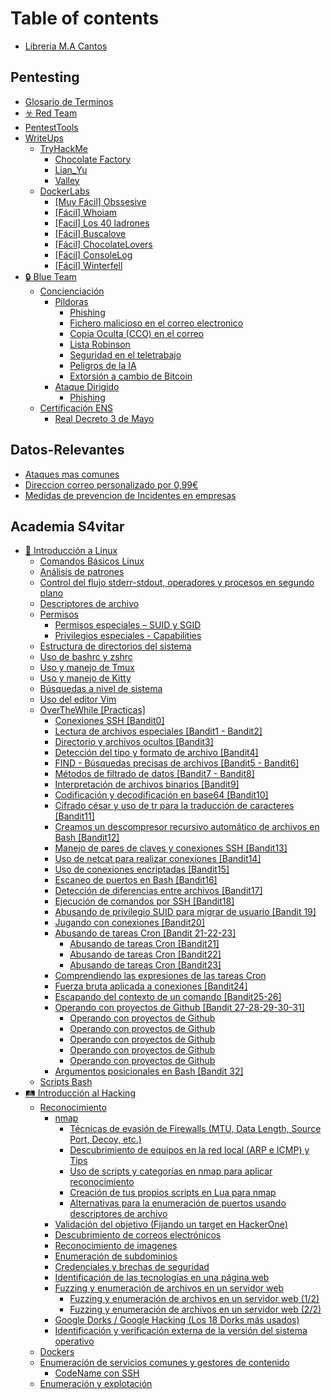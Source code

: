 # Table of contents

* [Libreria M.A Cantos](README.md)

## Pentesting

* [Glosario de Terminos](pentesting/glosario-de-terminos.md)
* [☣️ Red Team](pentesting/red-team.md)
* [PentestTools](pentesting/pentesttools.md)
* [WriteUps](pentesting/writeups/README.md)
  * [TryHackMe](pentesting/writeups/tryhackme/README.md)
    * [Chocolate Factory](pentesting/writeups/tryhackme/chocolate-factory.md)
    * [Lian\_Yu](pentesting/writeups/tryhackme/lian\_yu.md)
    * [Valley](pentesting/writeups/tryhackme/valley.md)
  * [DockerLabs](pentesting/writeups/dockerlabs/README.md)
    * [\[Muy Fácil\] Obssesive](pentesting/writeups/dockerlabs/muy-facil-obssesive.md)
    * [\[Fácil\] Whoiam](pentesting/writeups/dockerlabs/facil-whoiam.md)
    * [\[Facil\] Los 40 ladrones](pentesting/writeups/dockerlabs/facil-los-40-ladrones.md)
    * [\[Fácil\] Buscalove](pentesting/writeups/dockerlabs/facil-buscalove.md)
    * [\[Fácil\] ChocolateLovers](pentesting/writeups/dockerlabs/facil-chocolatelovers.md)
    * [\[Fácil\] ConsoleLog](pentesting/writeups/dockerlabs/facil-consolelog.md)
    * [\[Fácil\] Winterfell](pentesting/writeups/dockerlabs/facil-winterfell.md)
* [🔒 Blue Team](pentesting/blue-team/README.md)
  * [Concienciación](pentesting/blue-team/concienciacion/README.md)
    * [Pildoras](pentesting/blue-team/concienciacion/pildoras/README.md)
      * [Phishing](pentesting/blue-team/concienciacion/pildoras/phishing.md)
      * [Fichero malicioso en el correo electronico](pentesting/blue-team/concienciacion/pildoras/fichero-malicioso-en-el-correo-electronico.md)
      * [Copia Oculta (CCO) en el correo](pentesting/blue-team/concienciacion/pildoras/copia-oculta-cco-en-el-correo.md)
      * [Lista Robinson](pentesting/blue-team/concienciacion/pildoras/lista-robinson.md)
      * [Seguridad en el teletrabajo](pentesting/blue-team/concienciacion/pildoras/seguridad-en-el-teletrabajo.md)
      * [Peligros de la IA](pentesting/blue-team/concienciacion/pildoras/peligros-de-la-ia.md)
      * [Extorsión a cambio de Bitcoin](pentesting/blue-team/concienciacion/pildoras/extorsion-a-cambio-de-bitcoin.md)
    * [Ataque Dirigido](pentesting/blue-team/concienciacion/ataque-dirigido/README.md)
      * [Phishing](pentesting/blue-team/concienciacion/ataque-dirigido/phishing.md)
  * [Certificación ENS](pentesting/blue-team/certificacion-ens/README.md)
    * [Real Decreto 3 de Mayo](pentesting/blue-team/certificacion-ens/real-decreto-3-de-mayo.md)

## Datos-Relevantes

* [Ataques mas comunes](datos-relevantes/ataques-mas-comunes.md)
* [Direccion correo personalizado por 0,99€](datos-relevantes/direccion-correo-personalizado-por-0-99eur.md)
* [Medidas de prevencion de Incidentes en empresas](datos-relevantes/medidas-de-prevencion-de-incidentes-en-empresas.md)

## Academia S4vitar

* [🎴 Introducción a Linux](academia-s4vitar/introduccion-a-linux/README.md)
  * [Comandos Básicos Linux](academia-s4vitar/introduccion-a-linux/comandos-basicos-linux.md)
  * [Análisis de patrones](academia-s4vitar/introduccion-a-linux/analisis-de-patrones.md)
  * [Control del flujo stderr-stdout, operadores y procesos en segundo plano](academia-s4vitar/introduccion-a-linux/control-del-flujo-stderr-stdout-operadores-y-procesos-en-segundo-plano.md)
  * [Descriptores de archivo](academia-s4vitar/introduccion-a-linux/descriptores-de-archivo.md)
  * [Permisos](academia-s4vitar/introduccion-a-linux/permisos/README.md)
    * [Permisos especiales – SUID y SGID](academia-s4vitar/introduccion-a-linux/permisos/permisos-especiales-suid-y-sgid.md)
    * [Privilegios especiales - Capabilities](academia-s4vitar/introduccion-a-linux/permisos/privilegios-especiales-capabilities.md)
  * [Estructura de directorios del sistema](academia-s4vitar/introduccion-a-linux/estructura-de-directorios-del-sistema.md)
  * [Uso de bashrc y zshrc](academia-s4vitar/introduccion-a-linux/uso-de-bashrc-y-zshrc.md)
  * [Uso y manejo de Tmux](academia-s4vitar/introduccion-a-linux/uso-y-manejo-de-tmux.md)
  * [Uso y manejo de Kitty](academia-s4vitar/introduccion-a-linux/uso-y-manejo-de-kitty.md)
  * [Búsquedas a nivel de sistema](academia-s4vitar/introduccion-a-linux/busquedas-a-nivel-de-sistema.md)
  * [Uso del editor Vim](academia-s4vitar/introduccion-a-linux/uso-del-editor-vim.md)
  * [OverTheWhile \[Practicas\]](academia-s4vitar/introduccion-a-linux/overthewhile-practicas/README.md)
    * [Conexiones SSH \[Bandit0\]](academia-s4vitar/introduccion-a-linux/overthewhile-practicas/conexiones-ssh-bandit0.md)
    * [Lectura de archivos especiales \[Bandit1 - Bandit2\]](academia-s4vitar/introduccion-a-linux/overthewhile-practicas/lectura-de-archivos-especiales-bandit1-bandit2.md)
    * [Directorio y archivos ocultos \[Bandit3\]](academia-s4vitar/introduccion-a-linux/overthewhile-practicas/directorio-y-archivos-ocultos-bandit3.md)
    * [Detección del tipo y formato de archivo \[Bandit4\]](academia-s4vitar/introduccion-a-linux/overthewhile-practicas/deteccion-del-tipo-y-formato-de-archivo-bandit4.md)
    * [FIND - Búsquedas precisas de archivos \[Bandit5 - Bandit6\]](academia-s4vitar/introduccion-a-linux/overthewhile-practicas/find-busquedas-precisas-de-archivos-bandit5-bandit6.md)
    * [Métodos de filtrado de datos \[Bandit7 - Bandit8\]](academia-s4vitar/introduccion-a-linux/overthewhile-practicas/metodos-de-filtrado-de-datos-bandit7-bandit8.md)
    * [Interpretación de archivos binarios \[Bandit9\]](academia-s4vitar/introduccion-a-linux/overthewhile-practicas/interpretacion-de-archivos-binarios-bandit9.md)
    * [Codificación y decodificación en base64 \[Bandit10\]](academia-s4vitar/introduccion-a-linux/overthewhile-practicas/codificacion-y-decodificacion-en-base64-bandit10.md)
    * [Cifrado césar y uso de tr para la traducción de caracteres \[Bandit11\]](academia-s4vitar/introduccion-a-linux/overthewhile-practicas/cifrado-cesar-y-uso-de-tr-para-la-traduccion-de-caracteres-bandit11.md)
    * [Creamos un descompresor recursivo automático de archivos en Bash \[Bandit12\]](academia-s4vitar/introduccion-a-linux/overthewhile-practicas/creamos-un-descompresor-recursivo-automatico-de-archivos-en-bash-bandit12.md)
    * [Manejo de pares de claves y conexiones SSH \[Bandit13\]](academia-s4vitar/introduccion-a-linux/overthewhile-practicas/manejo-de-pares-de-claves-y-conexiones-ssh-bandit13.md)
    * [Uso de netcat para realizar conexiones \[Bandit14\]](academia-s4vitar/introduccion-a-linux/overthewhile-practicas/uso-de-netcat-para-realizar-conexiones-bandit14.md)
    * [Uso de conexiones encriptadas \[Bandit15\]](academia-s4vitar/introduccion-a-linux/overthewhile-practicas/uso-de-conexiones-encriptadas-bandit15.md)
    * [Escaneo de puertos en Bash \[Bandit16\]](academia-s4vitar/introduccion-a-linux/overthewhile-practicas/escaneo-de-puertos-en-bash-bandit16.md)
    * [Detección de diferencias entre archivos \[Bandit17\]](academia-s4vitar/introduccion-a-linux/overthewhile-practicas/deteccion-de-diferencias-entre-archivos-bandit17.md)
    * [Ejecución de comandos por SSH \[Bandit18\]](academia-s4vitar/introduccion-a-linux/overthewhile-practicas/ejecucion-de-comandos-por-ssh-bandit18.md)
    * [Abusando de privilegio SUID para migrar de usuario \[Bandit 19\]](academia-s4vitar/introduccion-a-linux/overthewhile-practicas/abusando-de-privilegio-suid-para-migrar-de-usuario-bandit-19.md)
    * [Jugando con conexiones \[Bandit20\]](academia-s4vitar/introduccion-a-linux/overthewhile-practicas/jugando-con-conexiones-bandit20.md)
    * [Abusando de tareas Cron \[Bandit 21-22-23\]](academia-s4vitar/introduccion-a-linux/overthewhile-practicas/abusando-de-tareas-cron-bandit-21-22-23/README.md)
      * [Abusando de tareas Cron \[Bandit21\]](academia-s4vitar/introduccion-a-linux/overthewhile-practicas/abusando-de-tareas-cron-bandit-21-22-23/abusando-de-tareas-cron-bandit21.md)
      * [Abusando de tareas Cron \[Bandit22\]](academia-s4vitar/introduccion-a-linux/overthewhile-practicas/abusando-de-tareas-cron-bandit-21-22-23/abusando-de-tareas-cron-bandit22.md)
      * [Abusando de tareas Cron \[Bandit23\]](academia-s4vitar/introduccion-a-linux/overthewhile-practicas/abusando-de-tareas-cron-bandit-21-22-23/abusando-de-tareas-cron-bandit23.md)
    * [Comprendiendo las expresiones de las tareas Cron](academia-s4vitar/introduccion-a-linux/overthewhile-practicas/comprendiendo-las-expresiones-de-las-tareas-cron.md)
    * [Fuerza bruta aplicada a conexiones \[Bandit24\]](academia-s4vitar/introduccion-a-linux/overthewhile-practicas/fuerza-bruta-aplicada-a-conexiones-bandit24.md)
    * [Escapando del contexto de un comando \[Bandit25-26\]](academia-s4vitar/introduccion-a-linux/overthewhile-practicas/escapando-del-contexto-de-un-comando-bandit25-26.md)
    * [Operando con proyectos de Github \[Bandit 27-28-29-30-31\]](academia-s4vitar/introduccion-a-linux/overthewhile-practicas/operando-con-proyectos-de-github-bandit-27-28-29-30-31/README.md)
      * [Operando con proyectos de Github](academia-s4vitar/introduccion-a-linux/overthewhile-practicas/operando-con-proyectos-de-github-bandit-27-28-29-30-31/operando-con-proyectos-de-github.md)
      * [Operando con proyectos de Github](academia-s4vitar/introduccion-a-linux/overthewhile-practicas/operando-con-proyectos-de-github-bandit-27-28-29-30-31/operando-con-proyectos-de-github-1.md)
      * [Operando con proyectos de Github](academia-s4vitar/introduccion-a-linux/overthewhile-practicas/operando-con-proyectos-de-github-bandit-27-28-29-30-31/operando-con-proyectos-de-github-2.md)
      * [Operando con proyectos de Github](academia-s4vitar/introduccion-a-linux/overthewhile-practicas/operando-con-proyectos-de-github-bandit-27-28-29-30-31/operando-con-proyectos-de-github-3.md)
      * [Operando con proyectos de Github](academia-s4vitar/introduccion-a-linux/overthewhile-practicas/operando-con-proyectos-de-github-bandit-27-28-29-30-31/operando-con-proyectos-de-github-4.md)
    * [Argumentos posicionales en Bash \[Bandit 32\]](academia-s4vitar/introduccion-a-linux/overthewhile-practicas/argumentos-posicionales-en-bash-bandit-32.md)
  * [Scripts Bash](academia-s4vitar/introduccion-a-linux/scripts-bash.md)
* [🛤️ Introducción al Hacking](academia-s4vitar/introduccion-al-hacking/README.md)
  * [Reconocimiento](academia-s4vitar/introduccion-al-hacking/reconocimiento/README.md)
    * [nmap](academia-s4vitar/introduccion-al-hacking/reconocimiento/nmap/README.md)
      * [Técnicas de evasión de Firewalls (MTU, Data Length, Source Port, Decoy, etc.)](academia-s4vitar/introduccion-al-hacking/reconocimiento/nmap/tecnicas-de-evasion-de-firewalls-mtu-data-length-source-port-decoy-etc..md)
      * [Descubrimiento de equipos en la red local (ARP e ICMP) y Tips](academia-s4vitar/introduccion-al-hacking/reconocimiento/nmap/descubrimiento-de-equipos-en-la-red-local-arp-e-icmp-y-tips.md)
      * [Uso de scripts y categorías en nmap para aplicar reconocimiento](academia-s4vitar/introduccion-al-hacking/reconocimiento/nmap/uso-de-scripts-y-categorias-en-nmap-para-aplicar-reconocimiento.md)
      * [Creación de tus propios scripts en Lua para nmap](academia-s4vitar/introduccion-al-hacking/reconocimiento/nmap/creacion-de-tus-propios-scripts-en-lua-para-nmap.md)
      * [Alternativas para la enumeración de puertos usando descriptores de archivo](academia-s4vitar/introduccion-al-hacking/reconocimiento/nmap/alternativas-para-la-enumeracion-de-puertos-usando-descriptores-de-archivo.md)
    * [Validación del objetivo (Fijando un target en HackerOne)](academia-s4vitar/introduccion-al-hacking/reconocimiento/validacion-del-objetivo-fijando-un-target-en-hackerone.md)
    * [Descubrimiento de correos electrónicos](academia-s4vitar/introduccion-al-hacking/reconocimiento/descubrimiento-de-correos-electronicos.md)
    * [Reconocimiento de imagenes](academia-s4vitar/introduccion-al-hacking/reconocimiento/reconocimiento-de-imagenes.md)
    * [Enumeración de subdominios](academia-s4vitar/introduccion-al-hacking/reconocimiento/enumeracion-de-subdominios.md)
    * [Credenciales y brechas de seguridad](academia-s4vitar/introduccion-al-hacking/reconocimiento/credenciales-y-brechas-de-seguridad.md)
    * [Identificación de las tecnologías en una página web](academia-s4vitar/introduccion-al-hacking/reconocimiento/identificacion-de-las-tecnologias-en-una-pagina-web.md)
    * [Fuzzing y enumeración de archivos en un servidor web](academia-s4vitar/introduccion-al-hacking/reconocimiento/fuzzing-y-enumeracion-de-archivos-en-un-servidor-web/README.md)
      * [Fuzzing y enumeración de archivos en un servidor web (1/2)](academia-s4vitar/introduccion-al-hacking/reconocimiento/fuzzing-y-enumeracion-de-archivos-en-un-servidor-web/fuzzing-y-enumeracion-de-archivos-en-un-servidor-web-1-2.md)
      * [Fuzzing y enumeración de archivos en un servidor web (2/2)](academia-s4vitar/introduccion-al-hacking/reconocimiento/fuzzing-y-enumeracion-de-archivos-en-un-servidor-web/fuzzing-y-enumeracion-de-archivos-en-un-servidor-web-2-2.md)
    * [Google Dorks / Google Hacking (Los 18 Dorks más usados)](academia-s4vitar/introduccion-al-hacking/reconocimiento/google-dorks-google-hacking-los-18-dorks-mas-usados.md)
    * [Identificación y verificación externa de la versión del sistema operativo](academia-s4vitar/introduccion-al-hacking/reconocimiento/identificacion-y-verificacion-externa-de-la-version-del-sistema-operativo.md)
  * [Dockers](academia-s4vitar/introduccion-al-hacking/dockers.md)
  * [Enumeración de servicios comunes y gestores de contenido](academia-s4vitar/introduccion-al-hacking/enumeracion-de-servicios-comunes-y-gestores-de-contenido/README.md)
    * [CodeName con SSH](academia-s4vitar/introduccion-al-hacking/enumeracion-de-servicios-comunes-y-gestores-de-contenido/codename-con-ssh.md)
  * [Enumeración y explotación](academia-s4vitar/introduccion-al-hacking/enumeracion-y-explotacion.md)
